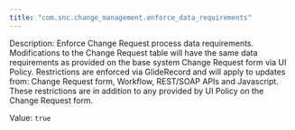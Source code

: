 ```yaml
---
title: "com.snc.change_management.enforce_data_requirements"
---
```


Description: Enforce Change Request process data requirements. Modifications to the Change Request table will have the same data requirements as provided on the base system Change Request form via UI Policy. Restrictions are enforced via GlideRecord and will apply to updates from: Change Request form, Workflow, REST/SOAP APIs and Javascript. These restrictions are in addition to any provided by UI Policy on the Change Request form.

Value: `true`